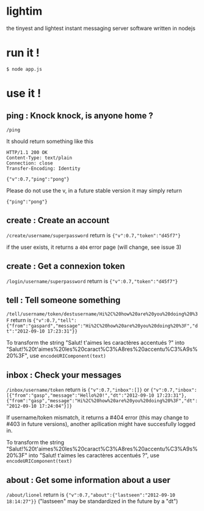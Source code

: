 lightim
=======

the tinyest and lightest instant messaging server software written in nodejs

run it !
=======

```
$ node app.js
```

use it !
=======

ping : Knock knock, is anyone home ?
----------
`/ping`

It should return something like this
```
HTTP/1.1 200 OK
Content-Type: text/plain
Connection: close
Transfer-Encoding: Identity

{"v":0.7,"ping":"pong"}
```

Please do not use the v, in a future stable version it may simply return
```
{"ping":"pong"}
```

create : Create an account
----------
`/create/username/superpassword`
return is
`{"v":0.7,"token":"d45f7"}`

if the user exists, it returns a `404` error page (will change, see issue 3)

create : Get a connexion token
----------
`/login/username/superpassword`
return is
`{"v":0.7,"token":"d45f7"}`


tell : Tell someone something
----------
`/tell/username/token/destusername/Hi%2C%20how%20are%20you%20doing%20%3F`
return is
`{"v":0.7,"tell":{"from":"gaspard","message":"Hi%2C%20how%20are%20you%20doing%20%3F","dt":"2012-09-10 17:23:31"}}`

To transform the string "Salut! t'aimes les caractères accentués ?" into "Salut!%20t'aimes%20les%20caract%C3%A8res%20accentu%C3%A9s%20%3F", use `encodeURIComponent(text)`

inbox : Check your messages
----------
`/inbox/username/token`
return is 
`{"v":0.7,"inbox":[]}`
or
`{"v":0.7,"inbox":[{"from":"gasp","message":"Hello%20!","dt":"2012-09-10 17:23:31"},{"from":"gasp","message":"Hi%2C%20how%20are%20you%20doing%20%3F","dt":"2012-09-10 17:24:04"}]}`

If username/token mismatch, it returns a #404 error (this may change to #403 in future versions), another apllication might have succesfully logged in.

To transform the string "Salut!%20t'aimes%20les%20caract%C3%A8res%20accentu%C3%A9s%20%3F" into "Salut! t'aimes les caractères accentués ?", use `encodeURIComponent(text)`


about : Get some information about a user
----------
`/about/lionel`
return is
`{"v":0.7,"about":{"lastseen":"2012-09-10 18:14:27"}}` ("lastseen" may be standardized in the future by a "dt")
